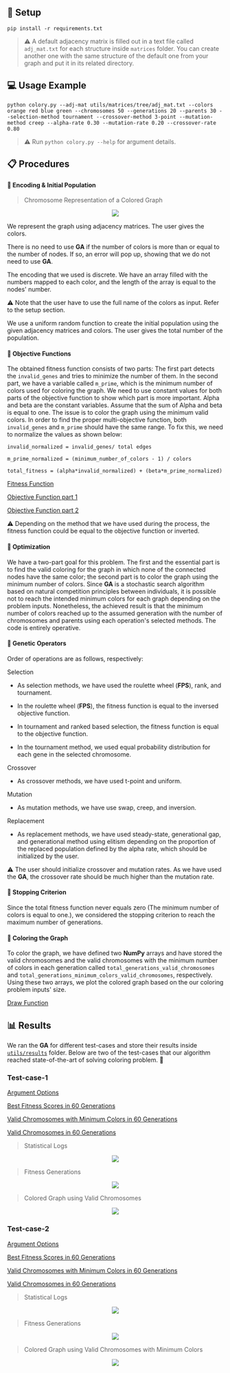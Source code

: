 

## 🔧 Setup

```console
pip install -r requirements.txt
```

> ⚠️ A default adjacency matrix is filled out in a text file called `adj_mat.txt` for each structure inside `matrices` folder. You can create another one with the same structure of the default one from your graph and put it in its related directory.

## 💻 Usage Example

```console
python colory.py --adj-mat utils/matrices/tree/adj_mat.txt --colors orange red blue green --chromosomes 50 --generations 20 --parents 30 --selection-method tournament --crossover-method 3-point --mutation-method creep --alpha-rate 0.30 --mutation-rate 0.20 --crossover-rate 0.80

```

> ⚠️ Run `python colory.py --help` for argument details.

## 📋 Procedures

#### 📌 Encoding & Initial Population

> Chromosome Representation of a Colored Graph
<p align="center">
    <img src="https://github.com/wildonion/colory/blob/main/utils/coloring_chromo.png">
</p>

We represent the graph using adjacency matrices. The user gives the colors.

There is no need to use **GA** if the number of colors is more than or equal to the number of nodes. If so, an error will pop up, showing that we do not need to use **GA**.


The encoding that we used is discrete. We have an array filled with the numbers mapped to each color, and the length of the array is equal to the nodes' number.

⚠️ Note that the user have to use the full name of the colors as input. Refer to the setup section.

We use a uniform random function to create the initial population using the given adjacency matrices and colors. The user gives the total number of the population.

#### 📌 Objective Functions

The obtained fitness function consists of two parts: The first part detects the `invalid_genes` and tries to minimize the number of them. In the second part, we have a variable called `m_prime`, which is the minimum number of colors used for coloring the graph. We need to use constant values for both parts of the objective function to show which part is more important. Alpha and beta are the constant variables. Assume that the sum of Alpha and beta is equal to one. The issue is to color the graph using the minimum valid colors. In order to find the proper multi-objective function, both `invalid_genes` and `m_prime` should have the same range. To fix this, we need to normalize the values as shown below:

`invalid_normalized = invalid_genes/ total edges`

`m_prime_normalized = (minimum_number_of_colors - 1) / colors`

`total_fitness = (alpha*invalid_normalized) + (beta*m_prime_normalized)`


[Fitness Function](https://github.com/wildonion/colory/blob/e6e94342b2c72e49019bbc9ff3f7a22580e6eea4/_evolver/_ga.py#L121)

[Objective Function part 1](https://github.com/wildonion/colory/blob/e6e94342b2c72e49019bbc9ff3f7a22580e6eea4/_evolver/_ga.py#L132)

[Objective Function part 2](https://github.com/wildonion/colory/blob/e6e94342b2c72e49019bbc9ff3f7a22580e6eea4/_evolver/_ga.py#L143)

⚠️ Depending on the method that we have used during the process, the fitness function could be equal to the objective function or inverted.

#### 📌 Optimization

We have a two-part goal for this problem. The first and the essential part is to find the valid coloring for the graph in which none of the connected nodes have the same color; the second part is to color the graph using the minimum number of colors. Since **GA** is a stochastic search algorithm based on natural competition principles between individuals, it is possible not to reach the intended minimum colors for each graph depending on the problem inputs. Nonetheless, the achieved result is that the minimum number of colors reached up to the assumed generation with the number of chromosomes and parents using each operation's selected methods. The code is entirely operative.

#### 📌 Genetic Operators

Order of operations are as follows, respectively:

Selection

* As selection methods, we have used the roulette wheel (**FPS**), rank, and tournament.

 * In the roulette wheel (**FPS**), the fitness function is equal to the inversed objective function.
 * In tournament and ranked based selection, the fitness function is equal to the objective function.
 * In the tournament method, we used equal probability distribution for each gene in the selected chromosome.

Crossover

* As crossover methods, we have used t-point and uniform.

Mutation

* As mutation methods, we have use swap, creep, and inversion.

Replacement

* As replacement methods, we have used steady-state, generational gap, and generational method using elitism depending on the proportion of the replaced population defined by the alpha rate, which should be initialized by the user.

⚠️ The user should initialize crossover and mutation rates. As we have used the **GA**, the crossover rate should be much higher than the mutation rate.


#### 📌 Stopping Criterion

Since the total fitness function never equals zero (The minimum number of colors is equal to one.), we considered the stopping criterion to reach the maximum number of generations.

#### 📌 Coloring the Graph

To color the graph, we have defined two **NumPy** arrays and have stored the valid chromosomes and the valid chromosomes with the minimum number of colors in each generation called `total_generations_valid_chromosomes` and `total_generations_minimum_colors_valid_chromosomes`, respectively.  Using these two arrays, we plot the colored graph based on the our coloring problem inputs' size.

[Draw Function](https://github.com/wildonion/colory/blob/e6e94342b2c72e49019bbc9ff3f7a22580e6eea4/_evolver/_ga.py#L774)

## 📊 Results

We ran the **GA** for different test-cases and store their results inside [`utils/results`](https://github.com/wildonion/colory/blob/main/utils/results/) folder. Below are two of the test-cases that our algorithm reached state-of-the-art of solving coloring problem. 🙂

### Test-case-1

[Argument Options](https://github.com/wildonion/colory/blob/main/utils/results/test-case-1/arguments.txt)

[Best Fitness Scores in 60 Generations](https://github.com/wildonion/colory/blob/main/utils/results/test-case-1/best_fitness_scores_in_60_generations.npy)

[Valid Chromosomes with Minimum Colors in 60 Generations](https://github.com/wildonion/colory/blob/main/utils/results/test-case-1/minimum_colors_valid_chromosomes_in_60_generations.npy)

[Valid Chromosomes in 60 Generations](https://github.com/wildonion/colory/blob/main/utils/results/test-case-1/valid_chromosomes_in_60_generations.npy)

> Statistical Logs
<p align="center">
    <img src="https://github.com/wildonion/colory/blob/main/utils/results/test-case-1/stat_log.png">
</p>

> Fitness Generations
<p align="center">
    <img src="https://github.com/wildonion/colory/blob/main/utils/results/test-case-1/fitness_generations.png">
</p>

> Colored Graph using Valid Chromosomes
<p align="center">
    <img src="https://github.com/wildonion/colory/blob/main/utils/results/test-case-1/colored_graph_using_valid_chromosomes_after_60_generations.png">
</p>

### Test-case-2

[Argument Options](https://github.com/wildonion/colory/blob/main/utils/results/test-case-2/arguments.txt)

[Best Fitness Scores in 60 Generations](https://github.com/wildonion/colory/blob/main/utils/results/test-case-2/best_fitness_scores_in_60_generations.npy)

[Valid Chromosomes with Minimum Colors in 60 Generations](https://github.com/wildonion/colory/blob/main/utils/results/test-case-2/minimum_colors_valid_chromosomes_in_60_generations.npy)

[Valid Chromosomes in 60 Generations](https://github.com/wildonion/colory/blob/main/utils/results/test-case-2/valid_chromosomes_in_60_generations.npy)

> Statistical Logs
<p align="center">
    <img src="https://github.com/wildonion/colory/blob/main/utils/results/test-case-2/stat_log.png">
</p>

> Fitness Generations
<p align="center">
    <img src="https://github.com/wildonion/colory/blob/main/utils/results/test-case-2/fitness_generations.png">
</p>

> Colored Graph using Valid Chromosomes with Minimum Colors
<p align="center">
    <img src="https://github.com/wildonion/colory/blob/main/utils/results/test-case-2/colored_graph_using_minimum_colors_after_60_generations.png">
</p>
